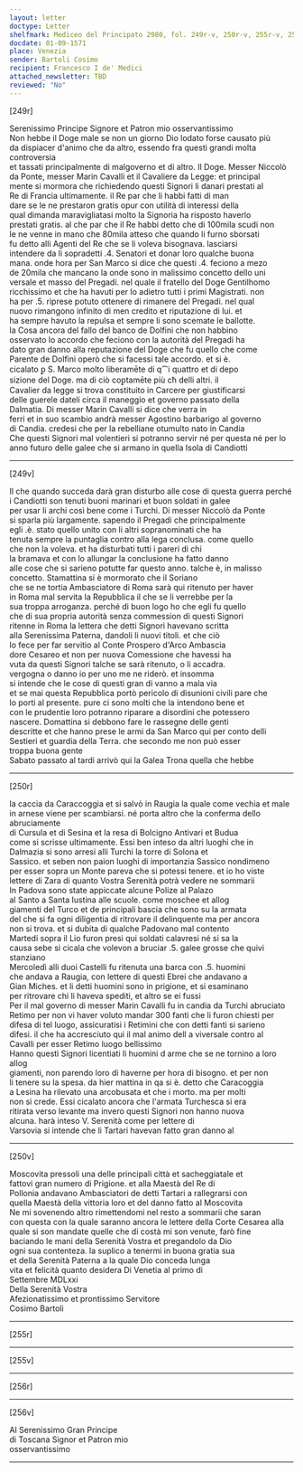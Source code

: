 ```yaml
---
layout: letter
doctype: Letter
shelfmark: Mediceo del Principato 2980, fol. 249r-v, 250r-v, 255r-v, 256r-v
docdate: 01-09-1571
place: Venezia
sender: Bartoli Cosimo
recipient: Francesco I de' Medici
attached_newsletter: TBD
reviewed: "No"
---
```


[249r]  
  
  
Serenissimo Principe Signore et Patron mio osservantissimo  
Non hebbe il Doge male se non un giorno Dio lodato forse causato più  
da dispiacer d'animo che da altro, essendo fra questi grandi molta controversia  
et tassati principalmente di malgoverno et di altro. Il Doge. Messer Niccolò  
da Ponte, messer Marin Cavalli et il Cavaliere da Legge: et principal  
mente si mormora che richiedendo questi Signori li danari prestati al  
Re di Francia ultimamente. il Re par che li habbi fatti di man  
dare se le ne prestaron gratis opur con utilità di interessi della  
qual dimanda maravigliatasi molto la Signoria ha risposto haverlo  
prestati gratis. al che par che il Re habbi detto che di 100mila scudi non  
le ne venne in mano che 80mila atteso che quando li furno sborsati  
fu detto alli Agenti del Re che se li voleva bisognava. lasciarsi  
intendere da li sopradetti .4. Senatori et donar loro qualche buona  
mana. onde hora per San Marco si dice che questi .4. feciono a mezo  
de 20mila che mancano la onde sono in malissimo concetto dello uni  
versale et masso del Pregadi. nel quale il fratello del Doge Gentilhomo  
ricchissimo et che ha havuti per lo adietro tutti i primi Magistrati. non  
ha per .5. riprese potuto ottenere di rimanere del Pregadi. nel qual  
nuovo rimangono infinito di men credito et riputazione di lui. et  
ha sempre havuto la repulsa et sempre li sono scemate le ballotte.  
la Cosa ancora del fallo del banco de Dolfini che non habbino  
osservato lo accordo che feciono con la autorità del Pregadi ha  
dato gran danno alla reputazione del Doge che fu quello che come  
Parente de Dolfini operò che si facessi tale accordo. et si è.  
cicalato ꝑ S. Marco molto liberamēte di q⁀i quattro et di depo  
sizione del Doge. ma di ciò coꝑtamēte più cħ delli altri. il  
Cavalier da legge si trova constituito in Carcere per giustificarsi  
delle guerele dateli circa il maneggio et governo passato della  
Dalmatia. Di messer Marin Cavalli si dice che verra in  
ferri et in suo scambio andrà messer Agostino barbarigo al governo  
di Candia. credesi che per la rebelliane otumulto nato in Candia  
Che questi Signori mal volentieri si potranno servir né per questa né per lo  
anno futuro delle galee che si armano in quella Isola di Candiotti  
  
---  

[249v]  
  
  
Il che quando succeda darà gran disturbo alle cose di questa guerra perché  
i Candiotti son tenuti buoni marinari et buon soldati in galee  
per usar li archi così bene come i Turchi. Di messer Niccolò da Ponte  
si sparla più largamente. sapendo il Pregadi che principalmente  
egli .è. stato quello unito con li altri sopranominati che ha  
tenuta sempre la puntaglia contro alla lega conclusa. come quello  
che non la voleva. et ha disturbati tutti i pareri di chi  
la bramava et con lo allungar la conclusione ha fatto danno  
alle cose che si sarieno potutte far questo anno. talche è, in malisso  
concetto. Stamattina si è mormorato che il Soriano  
che se ne tortia Ambasciatore di Roma sarà qui ritenuto per haver  
in Roma mal servita la Repubblica il che se li verrebbe per la  
sua troppa arroganza. perché di buon logo ho che egli fu quello  
che di sua propria autorità senza commession di questi Signori  
ritenne in Roma la lettera che detti Signori havevano scritta  
alla Serenissima Paterna, dandoli li nuovi titoli. et che ciò  
lo fece per far servitio al Conte Prospero d'Arco Ambascia  
dore Cesareo et non per nuova Comessione che havessi ha  
vuta da questi Signori talche se sarà ritenuto, o li accadra.  
vergogna o danno io per uno me ne riderò. et insomma  
si intende che le cose di questi gran di vanno a mala via  
et se mai questa Repubblica portò pericolo di disunioni civili pare che  
lo porti al presente. pure ci sono molti che la intendono bene et  
con le prudentie loro potranno riparare a disordini che potessero  
nascere. Domattina si debbono fare le rassegne delle genti  
descritte et che hanno prese le armi da San Marco qui per conto delli  
Sestieri et guardia della Terra. che secondo me non può esser  
troppa buona gente  
Sabato passato al tardi arrivò qui la Galea Trona quella che hebbe  
  
---  

[250r]  
  
  
la caccia da Caraccoggia et si salvò in Raugia la quale come vechia et male  
in arnese viene per scambiarsi. né porta altro che la conferma dello abruciamente  
di Cursula et di Sesina et la resa di Bolcigno Antivari et Budua  
come si scrisse ultimamente. Essi ben inteso da altri luoghi che in  
Dalmazia si sono arresi alli Turchi la torre di Solona et  
Sassico. et seben non paion luoghi di importanzia Sassico nondimeno  
per esser sopra un Monte pareva che si potessi tenere. et io ho viste  
lettere di Zara di quanto Vostra Serenità potrà vedere ne sommarii  
In Padova sono state appiccate alcune Polize al Palazo  
al Santo a Santa Iustina alle scuole. come moschee et allog  
giamenti del Turco et de principali bascia che sono su la armata  
del che si fa ogni diligentia di ritrovare il delinquente ma per ancora  
non si trova. et si dubita di qualche Padovano mal contento  
Martedi sopra il Lio furon presi qui soldati calavresi né si sa la  
causa sebe si cicala che volevon a bruciar .5. galee grosse che quivi  
stanziano  
Mercoledì alli duoi Castelli fu ritenuta una barca con .5. huomini  
che andava a Raugia, con lettere di questi Ebrei che andavano a  
Gian Miches. et li detti huomini sono in prigione, et si esaminano  
per ritrovare chi li haveva spediti, et altro se ei fussi  
Per il mal governo di messer Marin Cavalli fu in candia da Turchi abruciato  
Retimo per non vi haver voluto mandar 300 fanti che li furon chiesti per  
difesa di tel luogo, assicuratisi i Retimini che con detti fanti si sarieno  
difesi. il che ha accresciuto qui il mal animo dell a viversale contro al  
Cavalli per esser Retimo luogo bellissimo  
Hanno questi Signori licentiati li huomini d arme che se ne tornino a loro allog  
giamenti, non parendo loro di haverne per hora di bisogno. et per non  
li tenere su la spesa. da hier mattina in qa si è. detto che Caracoggia  
a Lesina ha rilevato una arcobusata et che i morto. ma per molti  
non si crede. Essi cicalato ancora che l'armata Turchesca si era  
ritirata verso levante ma invero questi Signori non hanno nuova  
alcuna. harà inteso V. Serenità come per lettere di  
Varsovia si intende che li Tartari havevan fatto gran danno al  
  
---  

[250v]  
  
  
Moscovita pressoli una delle principali città et sacheggiatale et  
fattovi gran numero di Prigione. et alla Maestà del Re di  
Pollonia andavano Ambasciatori de detti Tartari a rallegrarsi con  
quella Maestà della vittoria loro et del danno fatto al Moscovita  
Ne mi sovenendo altro rimettendomi nel resto a sommarii che saran  
con questa con la quale saranno ancora le lettere della Corte Cesarea alla  
quale si son mandate quelle che di costà mi son venute, farò fine  
baciando le mani della Serenità Vostra et pregandolo da Dio  
ogni sua contenteza. la suplico a tenermi in buona gratia sua  
et della Serenità Paterna a la quale Dio conceda lunga  
vita et felicità quanto desidera Di Venetia al primo di  
Settembre MDLxxi  
Della Serenità Vostra  
Afezionatissimo et prontissimo Servitore  
Cosimo Bartoli  
  
---  

[255r]  
  
  
  
---  

[255v]  
  
  
  
---  

[256r]  
  
  
  
---  

[256v]  
  
  
Al Serenissimo Gran Principe  
di Toscana Signor et Patron mio  
osservantissimo  
  
---  

